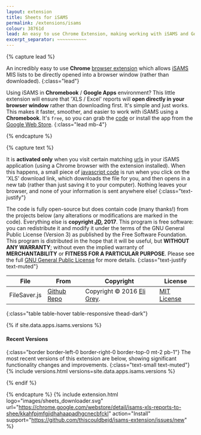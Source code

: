 ```yaml
---
layout: extension
title: Sheets for iSAMS
permalink: /extensions/isams
colour: 38761d
lead: An easy to use Chrome Extension, making working with iSAMS and Google Apps even better.
excerpt_separator: ~~~~~~~~~~~
---
```

{% capture lead %}

An incredibly easy to use __Chrome__ [browser extension](https://support.google.com/chrome_webstore/answer/2664769) which allows [iSAMS](https://www.isams.com/) MIS lists to be directly opened into a browser window (rather than downloaded).
{:class="lead"}

Using iSAMS in __Chromebook__ / __Google Apps__ environment? This little extension will ensure that 'XLS / Excel' reports will __open directly in your browser window__ rather than downloading first. It's simple and just works. This makes it faster, smoother, and easier to work with iSAMS using a __Chromebook__. It's `free`, so you can grab the [code](https://github.com/thiscouldbejd/isams-extension) or install the app from the [Google Web Store](https://chrome.google.com/webstore/detail/isams-xls-reports-to-shee/kkahfpjmfgjidhahaapadhgcnecbfckl).
{:class="lead mb-4"}

{% endcapture %}

{% capture text %}

It is __activated only__ when you visit certain matching [urls](https://github.com/thiscouldbejd/isams-extension/blob/master/manifest.json) in your iSAMS application (using a Chrome browser with the extension installed). When this happens, a small piece of [javascript code](https://github.com/thiscouldbejd/isams-extension/blob/master/open.js) is run when you click on the 'XLS' download link, which downloads the file for you, and then opens in a new tab (rather than just saving it to your computer). Nothing leaves your browser, and none of your information is sent anywhere else!
{:class="text-justify"}

The code is fully open-source but does contain code (many thanks!) from the projects below (any alterations or modifications are marked in the code). Everything else is __copyright [JD](https://github.com/thiscouldbejd/), 2017__. This program is free software: you can redistribute it and modify it under the terms of the GNU General Public License (Version 3) as published by the Free Software Foundation. This program is distributed in the hope that it will be useful, but __WITHOUT ANY WARRANTY__; without even the implied warranty of __MERCHANTABILITY__ or __FITNESS FOR A PARTICULAR PURPOSE__.  Please see the full [GNU General Public License](https://github.com/thiscouldbejd/isams-extension/blob/master/LICENSE) for more details.
{:class="text-justify text-muted"}

|File|From|Copyright|License|
|---|---|---|---|
|FileSaver.js|[Github Repo](https://github.com/eligrey/FileSaver.js)|Copyright © 2016 [Eli Grey](http://eligrey.com/).|[MIT License](https://github.com/eligrey/FileSaver.js/blob/master/LICENSE.md)|
{:class="table table-hover table-responsive thead-dark"}

{% if site.data.apps.isams.versions %}

#### Recent Versions
{:class="border border-left-0 border-right-0 border-top-0 mt-2 pb-1"}
The most recent versions of this extension are below, showing significant functionality changes and improvements.
{:class="text-small text-muted"}
{% include versions.html versions=site.data.apps.isams.versions %}

{% endif %}

{% endcapture %}
{% include extension.html logo="images/sheets_downloader.svg" url="https://chrome.google.com/webstore/detail/isams-xls-reports-to-shee/kkahfpjmfgjidhahaapadhgcnecbfckl" action="Install" support="https://github.com/thiscouldbejd/isams-extension/issues/new" %}
